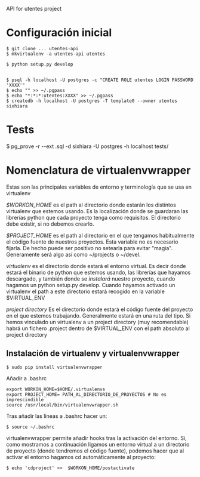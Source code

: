API for utentes project

# Configuración inicial

    $ git clone ... utentes-api
    $ mkvirtualenv -a utentes-api utentes

    $ python setup.py develop


    $ psql -h localhost -U postgres -c "CREATE ROLE utentes LOGIN PASSWORD 'XXXX'"
    $ echo "" >> ~/.pgpass
    $ echo "*:*:*:utentes:XXXX" >> ~/.pgpass
    $ createdb -h localhost -U postgres -T template0 --owner utentes sixhiara


# Tests

 $ pg_prove -r --ext .sql -d sixhiara -U postgres -h localhost tests/

# Nomenclatura de virtualenvwrapper

Estas son las principales variables de entorno y terminología que se usa en virtualenv

*$WORKON_HOME* es el path al directorio donde estarán los distintos virtualenv que estemos usando. Es la localización donde se guardaran las librerías python que cada proyecto tenga como requisitos. El directorio debe existir, si no debemos crearlo.

*$PROJECT_HOME* es el path al directorio en el que tengamos habitualmente el código fuente de nuestros proyectos. Esta variable no es necesario fijarla. De hecho puede ser positivo no setearla para evitar "magia". Generamente será algo así como ~/projects o ~/devel.

*virtualenv* es el directorio donde estará el entorno virtual. Es decir donde estará el binario de python que estemos usando, las librerías que hayamos descargado, y también donde se _instalará_ nuestro proyecto, cuando hagamos un python setup.py develop. Cuando hayamos activado un virtualenv el path a este directorio estará recogido en la variable $VIRTUAL_ENV

*project directory* Es el directorio donde estará el código fuente del proyecto en el que estemos trabajando. Generalmente estará en una ruta del tipo. Si hemos vinculado un virtualenv a un project directory (muy recomendable) habrá un fichero .project dentro de $VIRTUAL_ENV con el path absoluto al project directory


## Instalación de virtualenv y virtualenvwrapper

    $ sudo pip install virtualenvwrapper

Añadir a .bashrc

    export WORKON_HOME=$HOME/.virtualenvs
    export PROJECT_HOME= PATH_AL_DIRECTORIO_DE_PROYECTOS # No es imprescindible
    source /usr/local/bin/virtualenvwrapper.sh


Tras añadir las líneas a .bashrc hacer un:

    $ source ~/.bashrc

virtualenvwrapper permite añadir hooks tras la activación del entorno. Si, como mostramos a continuación ligamos un entorno virtual a un directorio de proyecto (donde tendremos el código fuente), podemos hacer que al activar el entorno hagamos cd automáticamente al proyecto:

    $ echo 'cdproject' >>  $WORKON_HOME/postactivate

